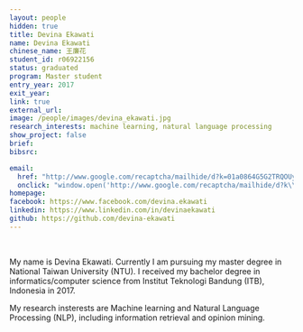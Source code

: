 ```yaml
---
layout: people
hidden: true
title: Devina Ekawati
name: Devina Ekawati
chinese_name: 王廉花
student_id: r06922156
status: graduated
program: Master student
entry_year: 2017
exit_year: 
link: true
external_url:
image: /people/images/devina_ekawati.jpg
research_interests: machine learning, natural language processing
show_project: false
brief: 
bibsrc:

email:
  href: "http://www.google.com/recaptcha/mailhide/d?k=01a0864G5G2TRQOUyT2rWKDw==&c=V6r5klmkbimMvwrEKhHt4JLsXZ1BTMjKF42_J5YgRy8="
  onclick: "window.open('http://www.google.com/recaptcha/mailhide/d?k\\x3d01a0864G5G2TRQOUyT2rWKDw\\x3d\\x3d\\x26c\\x3dV6r5klmkbimMvwrEKhHt4JLsXZ1BTMjKF42_J5YgRy8\\x3d', '', 'toolbar=0,scrollbars=0,location=0,statusbar=0,menubar=0,resizable=0,width=500,height=300'); return false;"
homepage: 
facebook: https://www.facebook.com/devina.ekawati
linkedin: https://www.linkedin.com/in/devinaekawati
github: https://github.com/devina-ekawati
---
```


<br />

My name is Devina Ekawati. Currently I am pursuing my master degree in National Taiwan University (NTU). I received my bachelor degree in informatics/computer science from Institut Teknologi Bandung (ITB), Indonesia in 2017.

My research insterests are Machine learning and Natural Language Processing (NLP), including information retrieval and opinion mining.
